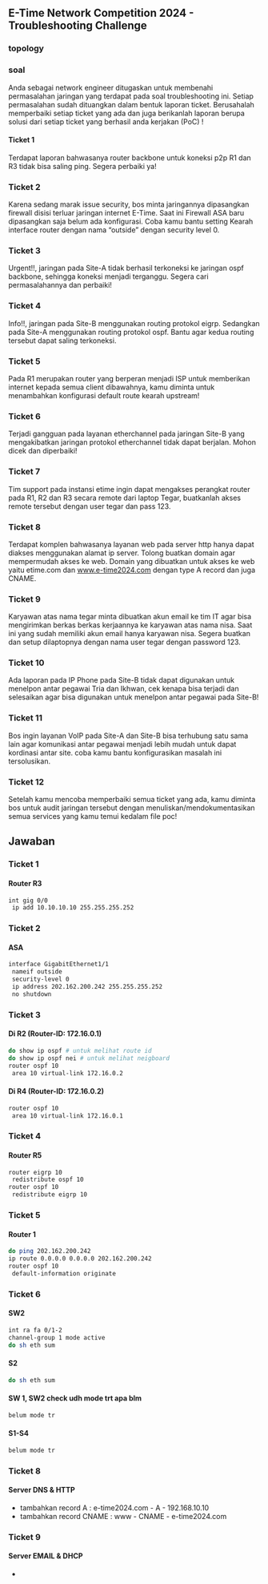 ## E-Time Network Competition 2024 - Troubleshooting Challenge
### topology

### soal
Anda sebagai network engineer ditugaskan untuk membenahi permasalahan jaringan yang terdapat pada soal troubleshooting ini. Setiap permasalahan sudah dituangkan dalam bentuk laporan ticket. Berusahalah memperbaiki setiap ticket yang ada dan juga berikanlah laporan berupa solusi dari setiap ticket yang berhasil anda kerjakan (PoC) !

#### Ticket 1
Terdapat laporan bahwasanya router backbone untuk koneksi p2p R1 dan R3 tidak bisa saling ping. Segera perbaiki ya!

### Ticket 2
Karena sedang marak issue security, bos minta jaringannya dipasangkan firewall disisi terluar jaringan internet E-Time. Saat ini Firewall ASA baru dipasangkan saja belum ada konfigurasi. Coba kamu bantu setting Kearah interface router dengan nama “outside” dengan security level 0.

### Ticket 3
Urgent!!, jaringan pada Site-A tidak berhasil terkoneksi ke jaringan ospf backbone, sehingga koneksi menjadi terganggu. Segera cari permasalahannya dan perbaiki!

### Ticket 4
Info!!, jaringan pada Site-B menggunakan routing protokol eigrp. Sedangkan pada Site-A menggunakan routing protokol ospf. Bantu agar kedua routing tersebut dapat saling terkoneksi.

### Ticket 5
Pada R1 merupakan router yang berperan menjadi ISP untuk memberikan internet kepada semua client dibawahnya, kamu diminta untuk menambahkan konfigurasi default route kearah upstream!

### Ticket 6
Terjadi gangguan pada layanan etherchannel pada jaringan Site-B yang mengakibatkan jaringan protokol etherchannel tidak dapat berjalan. Mohon dicek dan diperbaiki!

### Ticket 7
Tim support pada instansi etime ingin dapat mengakses perangkat router pada R1, R2 dan R3 secara remote dari laptop Tegar, buatkanlah akses remote tersebut dengan user tegar dan pass 123.

### Ticket 8
Terdapat komplen bahwasanya layanan web pada server http hanya dapat diakses menggunakan alamat ip server. Tolong buatkan domain agar mempermudah akses ke web. Domain yang dibuatkan untuk akses ke web yaitu etime.com dan www.e-time2024.com dengan type A record dan juga CNAME.

### Ticket 9
Karyawan atas nama tegar minta dibuatkan akun email ke tim IT agar bisa mengirimkan berkas berkas kerjaannya ke karyawan atas nama nisa. Saat ini yang sudah memiliki akun email hanya karyawan nisa. Segera buatkan dan setup dilaptopnya dengan nama user tegar dengan password 123.

### Ticket 10
Ada laporan pada IP Phone pada Site-B tidak dapat digunakan untuk menelpon antar pegawai Tria dan Ikhwan, cek kenapa bisa terjadi dan selesaikan agar bisa digunakan untuk menelpon antar pegawai pada Site-B!

### Ticket 11
Bos ingin layanan VoIP pada Site-A dan Site-B bisa terhubung satu sama lain agar komunikasi antar pegawai menjadi lebih mudah untuk dapat kordinasi antar site. coba kamu bantu konfigurasikan masalah ini tersolusikan.

### Ticket 12
Setelah kamu mencoba memperbaiki semua ticket yang ada, kamu diminta bos untuk audit jaringan tersebut dengan menuliskan/mendokumentasikan semua services yang kamu temui kedalam file poc!

## Jawaban
### Ticket 1
#### Router R3
```bash
int gig 0/0
 ip add 10.10.10.10 255.255.255.252
```

### Ticket 2
#### ASA
```bash
interface GigabitEthernet1/1
 nameif outside
 security-level 0
 ip address 202.162.200.242 255.255.255.252
 no shutdown
```

### Ticket 3
####  Di R2 (Router-ID: 172.16.0.1)
```bash
do show ip ospf # untuk melihat route id
do show ip ospf nei # untuk melihat neigboard
router ospf 10
 area 10 virtual-link 172.16.0.2
```

#### Di R4 (Router-ID: 172.16.0.2)
```bash
router ospf 10
 area 10 virtual-link 172.16.0.1
```

### Ticket 4
#### Router R5
```bash
router eigrp 10
 redistribute ospf 10 
router ospf 10
 redistribute eigrp 10 
```

### Ticket 5
#### Router 1
```bash
do ping 202.162.200.242
ip route 0.0.0.0 0.0.0.0 202.162.200.242
router ospf 10
 default-information originate
```

### Ticket 6
#### SW2
```bash
int ra fa 0/1-2
channel-group 1 mode active
do sh eth sum
```

#### S2
```bash
do sh eth sum
```

#### SW 1, SW2 check udh mode trt apa blm
```bash
belum mode tr
```

#### S1-S4
```bash
belum mode tr
```

### Ticket 8
#### Server DNS & HTTP
- tambahkan record A        : e-time2024.com - A - 192.168.10.10
- tambahkan record CNAME    : www - CNAME - e-time2024.com

### Ticket 9
#### Server EMAIL & DHCP
- 